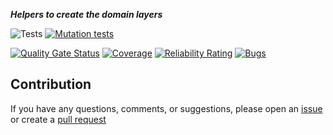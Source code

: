 ***Helpers to create the domain layers***

![Tests](https://github.com/TechNobre/PowerUtils.BuildingBlocks.Domain/actions/workflows/tests.yml/badge.svg)
[![Mutation tests](https://img.shields.io/endpoint?style=flat&url=https%3A%2F%2Fbadge-api.stryker-mutator.io%2Fgithub.com%2FTechNobre%2FPowerUtils.BuildingBlocks.Domain%2Fmain)](https://dashboard.stryker-mutator.io/reports/github.com/TechNobre/PowerUtils.BuildingBlocks.Domain/main)

[![Quality Gate Status](https://sonarcloud.io/api/project_badges/measure?project=TechNobre_PowerUtils.BuildingBlocks.Domain&metric=alert_status)](https://sonarcloud.io/summary/new_code?id=TechNobre_PowerUtils.BuildingBlocks.Domain)
[![Coverage](https://sonarcloud.io/api/project_badges/measure?project=TechNobre_PowerUtils.BuildingBlocks.Domain&metric=coverage)](https://sonarcloud.io/summary/new_code?id=TechNobre_PowerUtils.BuildingBlocks.Domain)
[![Reliability Rating](https://sonarcloud.io/api/project_badges/measure?project=TechNobre_PowerUtils.BuildingBlocks.Domain&metric=reliability_rating)](https://sonarcloud.io/summary/new_code?id=TechNobre_PowerUtils.BuildingBlocks.Domain)
[![Bugs](https://sonarcloud.io/api/project_badges/measure?project=TechNobre_PowerUtils.BuildingBlocks.Domain&metric=bugs)](https://sonarcloud.io/summary/new_code?id=TechNobre_PowerUtils.BuildingBlocks.Domain)



## Contribution

If you have any questions, comments, or suggestions, please open an [issue](https://github.com/TechNobre/PowerUtils.BuildingBlocks.Domain/issues/new/choose) or create a [pull request](https://github.com/TechNobre/PowerUtils.BuildingBlocks.Domain/compare)